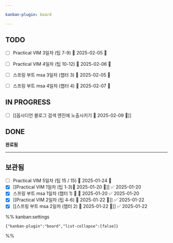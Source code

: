 ```yaml
---

kanban-plugin: board

---
```


## TODO

- [ ] Practical VIM 3일차 (팁 7-9)  📅 2025-02-05 🔽
- [ ] Practical VIM 4일차 (팁 10-12) 📅 2025-02-06 🔽
- [ ] 스프링 부트 msa 3일차 (챕터 3) 📅 2025-02-05 🔽
- [ ] 스프링 부트 msa 4일차 (챕터 4) 📅 2025-02-07 🔽


## IN PROGRESS

- [ ] [[옵시디언 블로그 검색 엔진에 노출시키기 📅 2025-02-09 🔺]]


## DONE

**완료됨**


***

## 보관됨

- [ ] Practical VIM 5일차 (팁 15 / 15) 📅 2025-01-24 🔽
- [x] [[Practical VIM 1일차 (팁 1-3)📅 2025-01-20 🔽]] ✅ 2025-01-20
- [x] 스프링 부트 msa 1일차 (챕터 1) 🔽 📅 2025-01-20 ✅ 2025-01-20
- [x] [[Practical VIM 2일차 (팁 4-6) 📅 2025-01-22 🔽]] ✅ 2025-01-22
- [x] [[스프링 부트 msa 2일차 (챕터 2) 📅 2025-01-22 🔽]] ✅ 2025-01-22

%% kanban:settings
```
{"kanban-plugin":"board","list-collapse":[false]}
```
%%